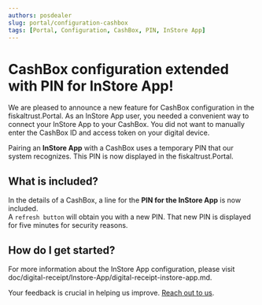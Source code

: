 ```yaml
---
authors: posdealer
slug: portal/configuration-cashbox
tags: [Portal, Configuration, CashBox, PIN, InStore App]
---
```


# CashBox configuration extended with PIN for InStore App!

We are pleased to announce a new feature for CashBox configuration in the fiskaltrust.Portal.
As an InStore App user, you needed a convenient way to connect your InStore App to your CashBox. You did not want to manually enter the CashBox ID and access token on your digital device.

Pairing an **InStore App** with a CashBox uses a temporary PIN that our system recognizes. This PIN is now displayed in the fiskaltrust.Portal.

## What is included?

In the details of a CashBox, a line for the **PIN for the InStore App** is now included.  
A `refresh button` will obtain you with a new PIN. That new PIN is displayed for five minutes for security reasons.

## How do I get started?

For more information about the InStore App configuration, please visit doc/digital-receipt/Instore-App/digital-receipt-instore-app.md.

Your feedback is crucial in helping us improve. [Reach out to us](mailto:feedback+portal@fiskaltrust.cloud).
